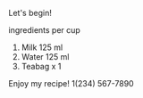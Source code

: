 Let's begin!

ingredients per cup

1. Milk 125 ml
2. Water 125 ml
3. Teabag x 1 

Enjoy my recipe!
1(234) 567-7890